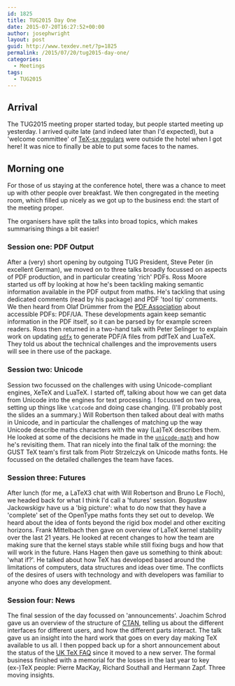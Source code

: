 ```yaml
---
id: 1825
title: TUG2015 Day One
date: 2015-07-20T16:27:52+00:00
author: josephwright
layout: post
guid: http://www.texdev.net/?p=1825
permalink: /2015/07/20/tug2015-day-one/
categories:
  - Meetings
tags:
  - TUG2015
---
```

<h2>Arrival</h2>

The TUG2015 meeting proper started today, but  people started meeting up yesterday. I arrived quite late (and indeed later than I'd expected), but a 'welcome committee' of <a href="http://tex.stackexchange.com">TeX-sx regulars</a> were outside the hotel when I got here! It was nice to finally be able to put some faces to the names.

<h2>Morning one</h2>

For those of us staying at the conference hotel, there was a chance to meet up with other people over breakfast. We then congregated in the meeting room, which filled up nicely as we got up to the business end: the start of the meeting proper.

The organisers have split the talks into broad topics, which makes summarising things a bit easier!

<h3>Session one: PDF Output</h3>

After a (very) short opening by outgoing TUG President, Steve Peter (in excellent German), we moved on to three talks broadly focussed on aspects of PDF production, and in particular creating 'rich' PDFs. Ross Moore started us off by looking at how he's been tackling making semantic information available in the PDF output from maths. He's tackling that using dedicated comments (read by his package) and PDF 'tool tip' comments. We then heard from Olaf Drümmer from the <a href="http://www.pdfa.org/">PDF Association</a> about accessible PDFs: PDF/UA. These developments again keep semantic information in the PDF itself, so it can be parsed by for example screen readers. Ross then returned in a two-hand talk with Peter Selinger to explain work on updating <a href="http://ctan.org/pkg/pdfx"><code>pdfx</code></a> to generate PDF/A files from pdfTeX and LuaTeX. They told us about the technical challenges and the improvements users will see in there use of the package.

<h3>Session two: Unicode</h3>

Session two focussed on the challenges with using Unicode-compliant engines, XeTeX and LuaTeX. I started off, talking about how we can get data from Unicode into the engines for text processing. I focussed on two area, setting up things like <code>\catcode</code> and doing case changing. (I'll probably post the slides an a summary.) Will Robertson then talked about deal with maths in Unicode, and in particular the challenges of matching up the way Unicode describe maths characters with the way (La)TeX describes them. He looked at some of the decisions he made in the <a href="http://ctan.org/pkg/unicode-math"><code>unicode-math</code></a> and how he's revisiting them. That ran nicely into the final talk of the morning: the GUST TeX team's first talk from Piotr Strzelczyk on Unicode maths fonts. He focussed on the detailed challenges the team have faces.

<h3>Session three: Futures</h3>

After lunch (for me, a LaTeX3 chat with Will Robertson and Bruno Le Floch), we headed back for what I think I'd call a 'futures' session. Bogusław Jackowskigv have us a 'big picture': what to do now that they have a 'complete' set of the OpenType maths fonts they set out to develop. We heard about the idea of fonts beyond the rigid box model and other exciting horizons. Frank Mittelbach then gave on overview of LaTeX kernel stability over the last 21 years. He looked at recent changes to how the team are making sure that the kernel stays stable while still fixing bugs and how that will work in the future. Hans Hagen then gave us something to think about: 'what if?'. He talked about how TeX has developed based around the limitations of computers, data structures  and ideas over time. The conflicts of the desires of users with technology and with developers was familiar to anyone who does any development.

<h3>Session four: News</h3>

The final session of the day focussed on 'announcements'. Joachim Schrod gave us an overview of the structure of <a href="http://ctan.org">CTAN</a>, telling us about the different interfaces for different users, and how the different parts interact. The talk gave us an insight into the hard work that goes on every day making TeX available to us all. I then popped back up for a short announcement about the status of the <a href="http://www.tex.ac.uk">UK TeX FAQ</a> since it moved to a new server. The formal business finished with a memorial for the losses in the last year to key (ex-)TeX people: Pierre MacKay, Richard Southall and Hermann Zapf.  Three moving insights.